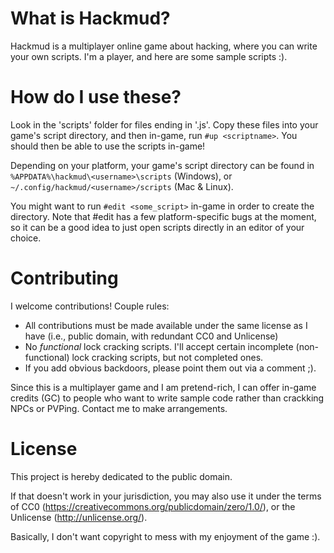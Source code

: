 # What is Hackmud?

Hackmud is a multiplayer online game about hacking, where you can write your own scripts. I'm a player, and here are some sample scripts :).

# How do I use these?

Look in the 'scripts' folder for files ending in '.js'. Copy these files into your game's script directory, and then in-game, run `#up <scriptname>`. You should then be able to use the scripts in-game!

Depending on your platform, your game's script directory can be found in `%APPDATA%\hackmud\<username>\scripts` (Windows), or `~/.config/hackmud/<username>/scripts` (Mac & Linux).

You might want to run `#edit <some_script>` in-game in order to create the directory. Note that #edit has a few platform-specific bugs at the moment, so it can be a good idea to just open scripts directly in an editor of your choice.

# Contributing

I welcome contributions! Couple rules:

* All contributions must be made available under the same license as I have (i.e., public domain, with redundant CC0 and Unlicense)
* No _functional_ lock cracking scripts. I'll accept certain incomplete (non-functional) lock cracking scripts, but not completed ones.
* If you add obvious backdoors, please point them out via a comment ;).

Since this is a multiplayer game and I am pretend-rich, I can offer in-game credits (GC) to people who want to write sample code rather than crackking NPCs or PVPing. Contact me to make arrangements.

# License

This project is hereby dedicated to the public domain.

If that doesn't work in your jurisdiction, you may also use it under the terms of CC0 (https://creativecommons.org/publicdomain/zero/1.0/), or the Unlicense (http://unlicense.org/).

Basically, I don't want copyright to mess with my enjoyment of the game :).
